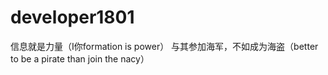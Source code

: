 # developer1801
信息就是力量（I你formation is power）
与其参加海军，不如成为海盗（better to be a pirate than join the nacy）
